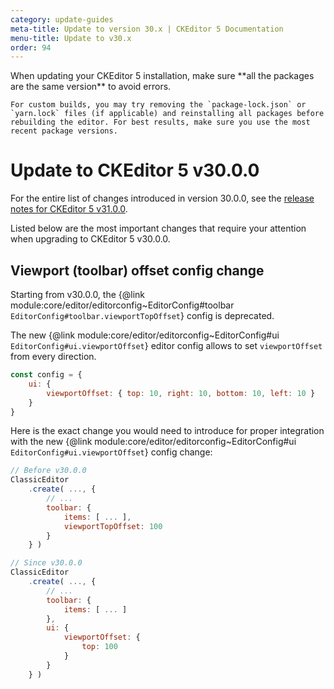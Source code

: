 ```yaml
---
category: update-guides
meta-title: Update to version 30.x | CKEditor 5 Documentation
menu-title: Update to v30.x
order: 94
---
```


<info-box>
	When updating your CKEditor&nbsp;5 installation, make sure **all the packages are the same version** to avoid errors.

	For custom builds, you may try removing the `package-lock.json` or `yarn.lock` files (if applicable) and reinstalling all packages before rebuilding the editor. For best results, make sure you use the most recent package versions.
</info-box>

# Update to CKEditor&nbsp;5 v30.0.0

For the entire list of changes introduced in version 30.0.0, see the [release notes for CKEditor&nbsp;5 v31.0.0](https://github.com/ckeditor/ckeditor5/releases/tag/v31.0.0).

Listed below are the most important changes that require your attention when upgrading to CKEditor&nbsp;5 v30.0.0.

## Viewport (toolbar) offset config change

Starting from v30.0.0, the {@link module:core/editor/editorconfig~EditorConfig#toolbar `EditorConfig#toolbar.viewportTopOffset`} config is deprecated.

The new {@link module:core/editor/editorconfig~EditorConfig#ui `EditorConfig#ui.viewportOffset`} editor config allows to set `viewportOffset` from every direction.

```js
const config = {
	ui: {
		viewportOffset: { top: 10, right: 10, bottom: 10, left: 10 }
	}
}
```

Here is the exact change you would need to introduce for proper integration with the new {@link module:core/editor/editorconfig~EditorConfig#ui `EditorConfig#ui.viewportOffset`} config change:

```js
// Before v30.0.0
ClassicEditor
    .create( ..., {
        // ...
        toolbar: {
            items: [ ... ],
			viewportTopOffset: 100
        }
    } )

// Since v30.0.0
ClassicEditor
    .create( ..., {
        // ...
        toolbar: {
            items: [ ... ]
        },
		ui: {
			viewportOffset: {
				top: 100
			}
		}
    } )
```
